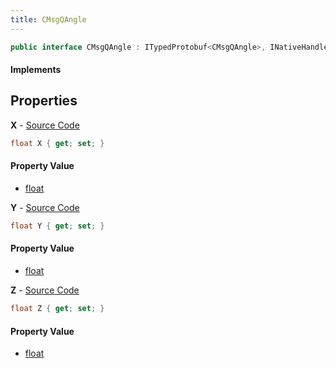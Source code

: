 ```yaml
---
title: CMsgQAngle
---
```


```csharp
public interface CMsgQAngle : ITypedProtobuf<CMsgQAngle>, INativeHandle
```

#### Implements

## Properties

**X** - [Source Code](https://github.com/swiftly-solution/swiftlys2/blob/master/managed/src/SwiftlyS2.Generated/Protobufs/Interfaces/CMsgQAngle.cs#L13)

```csharp
float X { get; set; }
```

#### Property Value

- [float](https://learn.microsoft.com/dotnet/api/system.single)

**Y** - [Source Code](https://github.com/swiftly-solution/swiftlys2/blob/master/managed/src/SwiftlyS2.Generated/Protobufs/Interfaces/CMsgQAngle.cs#L16)

```csharp
float Y { get; set; }
```

#### Property Value

- [float](https://learn.microsoft.com/dotnet/api/system.single)

**Z** - [Source Code](https://github.com/swiftly-solution/swiftlys2/blob/master/managed/src/SwiftlyS2.Generated/Protobufs/Interfaces/CMsgQAngle.cs#L19)

```csharp
float Z { get; set; }
```

#### Property Value

- [float](https://learn.microsoft.com/dotnet/api/system.single)


